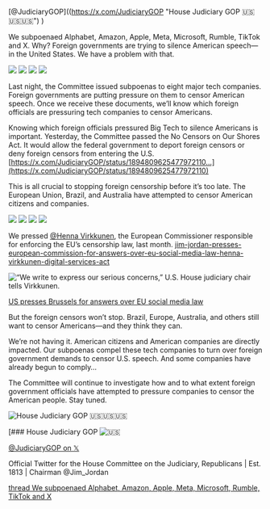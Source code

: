 

[@JudiciaryGOP]((https://x.com/JudiciaryGOP "House Judiciary GOP 🇺🇸🇺🇸🇺🇸") )

We subpoenaed Alphabet, Amazon, Apple, Meta, Microsoft, Rumble, TikTok and X. Why? Foreign governments are trying to silence American speech—in the United States. We have a problem with that. 


![](https://pbs.twimg.com/media/Gk0r3n5XwAApIPn.jpg)
![](https://pbs.twimg.com/media/Gk0r3n9XYAA_oJT.jpg)
![](https://pbs.twimg.com/media/Gk0r3n5XQAA5vfM.jpg)
![](https://pbs.twimg.com/media/Gk0r3n7WcAAdzio.jpg)

Last night, the Committee issued subpoenas to eight major tech companies. Foreign governments are putting pressure on them to censor American speech. Once we receive these documents, we’ll know which foreign officials are pressuring tech companies to censor Americans.

Knowing which foreign officials pressured Big Tech to silence Americans is important. Yesterday, the Committee passed the No Censors on Our Shores Act. It would allow the federal government to deport foreign censors or deny foreign censors from entering the U.S. [https://x.com/JudiciaryGOP/status/1894809625477972110…](https://x.com/JudiciaryGOP/status/1894809625477972110)

This is all crucial to stopping foreign censorship before it’s too late. The European Union, Brazil, and Australia have attempted to censor American citizens and companies.

![](https://pbs.twimg.com/media/Gk0sG8MXUAEeaq5.jpg)
![](https://pbs.twimg.com/media/Gk0sKStWYAAEA82.jpg)
![](https://pbs.twimg.com/media/Gk0sxC4WwAALi76.jpg)
![](https://pbs.twimg.com/media/Gk0thziXEAAvj25.jpg)

We pressed [@Henna Virkkunen](https://x.com/HennaVirkkunen "Henna Virkkunen"), the European Commissioner responsible for enforcing the EU’s censorship law, last month. [jim-jordan-presses-european-commission-for-answers-over-eu-social-media-law-henna-virkkunen-digital-services-act](https://www.politico.eu/article/jim-jordan-presses-european-commission-for-answers-over-eu-social-media-law-henna-virkkunen-digital-services-act/)

![“We write to express our serious concerns,” U.S. House judiciary chair tells Virkkunen.](https://pbs.twimg.com/card_img/1894346768491356160/3hF5n0z9?format=jpg&name=orig)

[US presses Brussels for answers over EU social media law](https://t.co/TnyjXZJSLr)

But the foreign censors won’t stop. Brazil, Europe, Australia, and others still want to censor Americans—and they think they can.

We’re not having it. American citizens and American companies are directly impacted. Our subpoenas compel these tech companies to turn over foreign government demands to censor U.S. speech. And some companies have already begun to comply…

The Committee will continue to investigate how and to what extent foreign government officials have attempted to pressure companies to censor the American people. Stay tuned.

![House Judiciary GOP 🇺🇸🇺🇸🇺🇸](https://pbs.twimg.com/profile_images/1878890078493155328/F_eZe_-N_400x400.jpg)

[### House Judiciary GOP ![🇺🇸](https://abs.twimg.com/emoji/v2/svg/1f1fa-1f1f8.svg)

[@JudiciaryGOP on 𝕏](https://x.com/JudiciaryGOP "House Judiciary GOP 🇺🇸🇺🇸🇺🇸") 

Official Twitter for the House Committee on the Judiciary, Republicans | Est. 1813 | Chairman @Jim\_Jordan

[thread We subpoenaed Alphabet, Amazon, Apple, Meta, Microsoft, Rumble, TikTok and X](https://twitter-thread.com/t/1895221795789382008)


